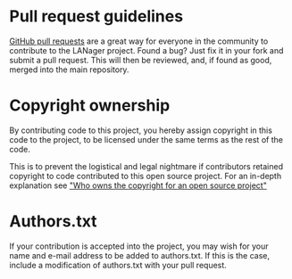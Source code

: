 # Pull request guidelines

[GitHub pull requests](https://help.github.com/articles/using-pull-requests)
are a great way for everyone in the community to contribute to the LANager
project. Found a bug? Just fix it in your fork and submit a pull request.
This will then be reviewed, and, if found as good, merged into the main repository.


# Copyright ownership

By contributing code to this project, you hereby assign copyright in 
this code to the project, to be licensed under the same terms as the 
rest of the code.

This is to prevent the logistical and legal nightmare if contributors
retained copyright to code contributed to this open source project.
For an in-depth explanation see ["Who owns the copyright for an open source project"](http://haacked.com/archive/2006/01/26/WhoOwnstheCopyrightforAnOpenSourceProject.aspx)

# Authors.txt

If your contribution is accepted into the project, you may wish for
your name and e-mail address to be added to authors.txt. If this is
the case, include a modification of authors.txt with your pull request.
